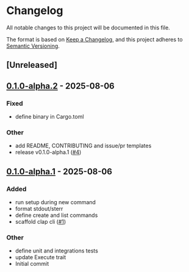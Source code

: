 # Changelog

All notable changes to this project will be documented in this file.

The format is based on [Keep a Changelog](https://keepachangelog.com/en/1.0.0/),
and this project adheres to [Semantic Versioning](https://semver.org/spec/v2.0.0.html).

## [Unreleased]

## [0.1.0-alpha.2](https://github.com/sripwoud/cza/compare/v0.1.0-alpha.1...v0.1.0-alpha.2) - 2025-08-06

### Fixed

- define binary in Cargo.toml

### Other

- add README, CONTRIBUTING and issue/pr templates
- release v0.1.0-alpha.1 ([#4](https://github.com/sripwoud/cza/pull/4))

## [0.1.0-alpha.1](https://github.com/sripwoud/cza/releases/tag/v0.1.0-alpha.1) - 2025-08-06

### Added

- run setup during new command
- format stdout/sterr
- define create and list commands
- scaffold clap cli ([#1](https://github.com/sripwoud/cza/pull/1))

### Other

- define unit and integrations tests
- update Execute trait
- Initial commit

